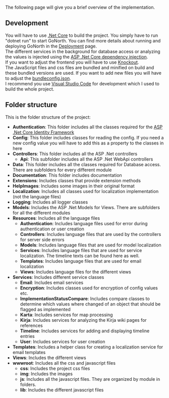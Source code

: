 The following page will give you a brief overview of the implementation.

## Development
You will have to use [.Net Core](https://www.microsoft.com/net/learn/get-started/windows) to build the project. You simply have to run "dotnet run" to start GoNorth. You can find more details about running and deploying GoNorth in the [Deployment](/steffendx/GoNorth/wiki/Deployment) page.  
The different services in the background for database access or analyzing the values is injected using the [ASP .Net Core dependency injection](https://docs.microsoft.com/en-us/aspnet/core/fundamentals/dependency-injection).  
If you want to adjust the frontend you will have to use [Knockout](http://knockoutjs.com/).  
The JavaScript files and css files are bundled and minified on build and these bundled versions are used. If you want to add new files you will have to adjust the [bundleconfig.json](https://docs.microsoft.com/en-us/aspnet/core/client-side/bundling-and-minification?view=aspnetcore-3.0&tabs=visual-studio).  
I recommend you use [Visual Studio Code](https://code.visualstudio.com/) for development which I used to build the whole project.

## Folder structure
This is the folder structure of the project:
 *  **Authentication**: This folder includes all the classes required for the [ASP .Net Core Identity Framework](https://docs.microsoft.com/en-us/aspnet/core/security/authentication/identity?view=aspnetcore-3.0&tabs=visual-studio)
 * **Config**: This folder includes classes for reading the config. If you need a new config value you will have to add this as a property to the classes in here
 * **Controllers**: This folder includes all the ASP .Net controllers
   * **Api**: This subfolder includes all the ASP .Net WebApi controllers
 * **Data**: This folder includes all the classes required for Database access. There are subfolders for every different module
 * **Documentation**: This folder includes documentation
 * **Extensions**: Includes classes that provide extension methods
 * **HelpImages**: Includes some images in their original format
 * **Localization**: Includes all classes used for localization implementation (not the language files)
 * **Logging**: Includes all logger classes
 * **Models**: Includes the ASP .Net Models for Views. There are subfolders for all the different modules
 * **Resources**: Includes all the language files
   * **Authentication**: Includes language files used for error during authentication or user creation
   * **Controllers**: Includes language files that are used by the controllers for server side errors
   * **Models**: Includes language files that are used for model localization
   * **Services**: Includes language files that are used for service localization. The timeline texts can be found here as well.
   * **Templates**: Includes language files that are used for email localization
   * **Views**: Includes language files for the different views
 * **Services**: Includes different service classes
   * **Email**: Includes email services
   * **Encryption**: Includes classes used for encryption of config values etc.
   * **ImplementationStatusCompare**: Includes compare classes to determine which values where changed of an object that should be flagged as implemented
   * **Karta**: Includes services for map processing
   * **Kirja**: Includes services for analyzing the Kirja wiki pages for references
   * **Timeline**: Includes services for adding and displaying timeline entries
   * **User**: Includes services for user creation
 * **Templates**: Includes a helper class for creating a localization service for email templates
 * **Views**: Includes the different views
 * **wwwroot**: Includes all the css and javascript files
   * **css**: Includes the project css files
   * **img**: Includes the images
   * **js**: Includes all the javascript files. They are organized by module in folders.
   * **lib**: Includes the different javascript files